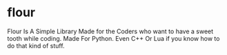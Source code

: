# flour
Flour Is A Simple Library Made for the Coders who want to have a sweet tooth while coding. Made For Python. Even C++ Or Lua if you know how to do that kind of stuff.
